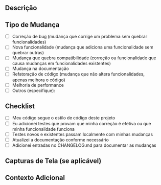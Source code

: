 <!--
Obrigado por contribuir com o Voxy-Mem0!
Preencha este modelo para ajudar a revisar seu pull request mais rapidamente.
-->

## Descrição
<!-- Descreva as mudanças que você fez -->

## Tipo de Mudança
<!-- Marque com um 'x' os tipos de mudanças que se aplicam -->
- [ ] Correção de bug (mudança que corrige um problema sem quebrar funcionalidades)
- [ ] Nova funcionalidade (mudança que adiciona uma funcionalidade sem quebrar outras)
- [ ] Mudança que quebra compatibilidade (correção ou funcionalidade que causa mudanças em funcionalidades existentes)
- [ ] Mudança na documentação
- [ ] Refatoração de código (mudança que não altera funcionalidades, apenas melhora o código)
- [ ] Melhoria de performance
- [ ] Outros (especifique):

## Checklist
<!-- Marque com um 'x' os itens que se aplicam -->
- [ ] Meu código segue o estilo de código deste projeto
- [ ] Eu adicionei testes que provam que minha correção é efetiva ou que minha funcionalidade funciona
- [ ] Testes novos e existentes passam localmente com minhas mudanças
- [ ] Atualizei a documentação conforme necessário
- [ ] Adicionei entradas no CHANGELOG.md para documentar as mudanças

## Capturas de Tela (se aplicável)
<!-- Adicione capturas de tela para ajudar a explicar suas mudanças -->

## Contexto Adicional
<!-- Adicione qualquer outro contexto sobre o pull request aqui -->
